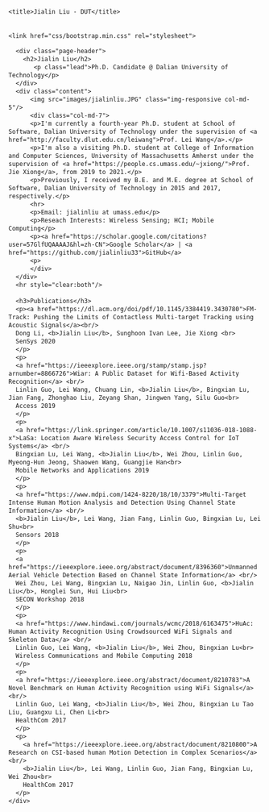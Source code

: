 <!-- <!DOCTYPE html> -->
<html lang="en">
  <head>
    <meta charset="utf-8">
    <meta http-equiv="X-UA-Compatible" content="IE=edge">
    <meta name="viewport" content="width=device-width, initial-scale=1">
    <!-- The above 3 meta tags *must* come first in the head; any other head content must come *after* these tags -->
    <meta name="description" content="">
    <meta name="author" content="">

    <title>Jialin Liu - DUT</title>


    <link href="css/bootstrap.min.css" rel="stylesheet">

  </head>

  <body>
    <div style="max-width:1000px" class="container">

      <div class="page-header">
        <h2>Jialin Liu</h2>
           <p class="lead">Ph.D. Candidate @ Dalian University of Technology</p>
      </div>
      <div class="content">
          <img src="images/jialinliu.JPG" class="img-responsive col-md-5"/>
          <div class="col-md-7">
          <p>I'm currently a fourth-year Ph.D. student at School of Software, Dalian University of Technology under the supervision of <a href="http://faculty.dlut.edu.cn/leiwang">Prof. Lei Wang</a>.</p>
          <p>I'm also a visiting Ph.D. student at College of Information and Computer Sciences, University of Massachusetts Amherst under the supervision of <a href="https://people.cs.umass.edu/~jxiong/">Prof. Jie Xiong</a>, from 2019 to 2021.</p>
          <p>Previously, I received my B.E. and M.E. degree at School of Software, Dalian University of Technology in 2015 and 2017, respectively.</p>
          <hr>
          <p>Email: jialinliu at umass.edu</p>
          <p>Reseach Interests: Wireless Sensing; HCI; Mobile Computing</p>
          <p><a href="https://scholar.google.com/citations?user=57GlfUQAAAAJ&hl=zh-CN">Google Scholar</a> | <a href="https://github.com/jialinliu33">GitHub</a>
          <p>
          </div>
      </div>
      <hr style="clear:both"/>
      
      <h3>Publications</h3>
      <p><a href="https://dl.acm.org/doi/pdf/10.1145/3384419.3430780">FM-Track: Pushing the Limits of Contactless Multi-target Tracking using Acoustic Signals</a><br/>
      Dong Li, <b>Jialin Liu</b>, Sunghoon Ivan Lee, Jie Xiong <br>
      SenSys 2020
      </p>
      <p>
      <a href="https://ieeexplore.ieee.org/stamp/stamp.jsp?arnumber=8866726">Wiar: A Public Dataset for Wifi-Based Activity Recognition</a> <br/>
      Linlin Guo, Lei Wang, Chuang Lin, <b>Jialin Liu</b>, Bingxian Lu, Jian Fang, Zhonghao Liu, Zeyang Shan, Jingwen Yang, Silu Guo<br>
      Access 2019
      </p>
      <p>
      <a href="https://link.springer.com/article/10.1007/s11036-018-1088-x">LaSa: Location Aware Wireless Security Access Control for IoT Systems</a> <br/>
      Bingxian Lu, Lei Wang, <b>Jialin Liu</b>, Wei Zhou, Linlin Guo, Myeong-Hun Jeong, Shaowen Wang, Guangjie Han<br>
      Mobile Networks and Applications 2019
      </p>
      <p>
      <a href="https://www.mdpi.com/1424-8220/18/10/3379">Multi-Target Intense Human Motion Analysis and Detection Using Channel State Information</a> <br/>
      <b>Jialin Liu</b>, Lei Wang, Jian Fang, Linlin Guo, Bingxian Lu, Lei Shu<br>
      Sensors 2018
      </p>
      <p>
      <a href="https://ieeexplore.ieee.org/abstract/document/8396360">Unmanned Aerial Vehicle Detection Based on Channel State Information</a> <br/>
      Wei Zhou, Lei Wang, Bingxian Lu, Naigao Jin, Linlin Guo, <b>Jialin Liu</b>, Honglei Sun, Hui Liu<br>
      SECON Workshop 2018
      </p>
      <p>
      <a href="https://www.hindawi.com/journals/wcmc/2018/6163475">HuAc: Human Activity Recognition Using Crowdsourced WiFi Signals and Skeleton Data</a> <br/>
      Linlin Guo, Lei Wang, <b>Jialin Liu</b>, Wei Zhou, Bingxian Lu<br>
      Wireless Communications and Mobile Computing 2018
      </p>
      <p>
      <a href="https://ieeexplore.ieee.org/abstract/document/8210783">A Novel Benchmark on Human Activity Recognition using WiFi Signals</a><br/>
      Linlin Guo, Lei Wang, <b>Jialin Liu</b>, Wei Zhou, Bingxian Lu Tao Liu, Guangxu Li, Chen Li<br>
      HealthCom 2017
      </p>
      <p>
        <a href="https://ieeexplore.ieee.org/abstract/document/8210800">A Research on CSI-based human Motion Detection in Complex Scenarios</a><br/>
        <b>Jialin Liu</b>, Lei Wang, Linlin Guo, Jian Fang, Bingxian Lu, Wei Zhou<br>
        HealthCom 2017
      </p>
    </div> 
  </body>
</html>

